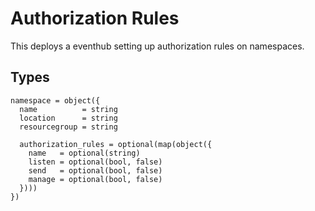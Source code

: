# Authorization Rules

This deploys a eventhub setting up authorization rules on namespaces.

## Types

```hcl
namespace = object({
  name          = string
  location      = string
  resourcegroup = string

  authorization_rules = optional(map(object({
    name   = optional(string)
    listen = optional(bool, false)
    send   = optional(bool, false)
    manage = optional(bool, false)
  })))
})
```
